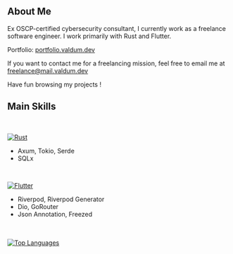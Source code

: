 ## About Me

<p>Ex OSCP-certified cybersecurity consultant, I currently work as a freelance software engineer. I work primarily with Rust and Flutter.</p>
<p>Portfolio: <a href="https://portfolio.valdum.dev">portfolio.valdum.dev</a></p>
<p>If you want to contact me for a freelancing mission, feel free to email me at <a href="mailto:freelance@mail.valdum.dev">freelance@mail.valdum.dev</a></p>
<p>Have fun browsing my projects !</p>

## Main Skills
<br />

<div align="left">
  <!-- RUST -->
  <p style="margin-bottom:8px">
    <a href="https://www.rust-lang.org/" target="_blank" rel="noreferrer">
      <img src="https://img.shields.io/badge/Rust-92340b?style=for-the-badge&logo=rust&logoColor=f1d9cf" alt="Rust" />
    </a>
  </p>
  <ul>
    <li> Axum, Tokio, Serde</li>
    <li>SQLx</li>
  </ul>

  <br />
    
  <!-- FLUTTER -->
  <p style="margin-bottom:8px">
    <a href="https://flutter.dev/" target="_blank" rel="noreferrer">
      <img src="https://img.shields.io/badge/Flutter-3686df?style=for-the-badge&logo=flutter&logoColor=d7e7f9" alt="Flutter" />
    </a>
  </p>
  <ul>
    <li>Riverpod, Riverpod Generator</li>
    <li>Dio, GoRouter</li>
    <li>Json Annotation, Freezed</li>
  </ul>
</div>

<br />
<br />

<!-- GRAPH -->
<a href="https://github.com/V4ldum" align="left">
  <img src="https://github-readme-stats.vercel.app/api/top-langs/?username=V4ldum&langs_count=4&title_color=0891b2&text_color=ffffff&icon_color=0891b2&bg_color=1c1917&hide_border=true&locale=en&custom_title=Top%20%Languages&count_private=true" alt="Top Languages" />
</a>
